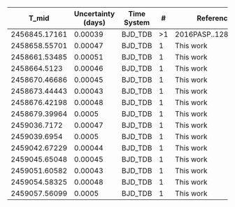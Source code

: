 |T_mid|Uncertainty (days)           |Time System|#                                            |Reference                           |
|-----|-----------------------------|-----------|---------------------------------------------|------------------------------------|
|2456845.17161|0.00039                      |BJD_TDB    |>1                                           |2016PASP..128f4401T                 |
|2458658.55701|0.00047                      |BJD_TDB    |1                                            |This work                           |
|2458661.53485|0.00051                      |BJD_TDB    |1                                            |This work                           |
|2458664.5123|0.00046                      |BJD_TDB    |1                                            |This work                           |
|2458670.46686|0.00045                      |BJD_TDB    |1                                            |This work                           |
|2458673.44443|0.00043                      |BJD_TDB    |1                                            |This work                           |
|2458676.42198|0.00048                      |BJD_TDB    |1                                            |This work                           |
|2458679.39964|0.0005                       |BJD_TDB    |1                                            |This work                           |
|2459036.7172|0.00047                      |BJD_TDB    |1                                            |This work                           |
|2459039.6954|0.0005                       |BJD_TDB    |1                                            |This work                           |
|2459042.67229|0.00044                      |BJD_TDB    |1                                            |This work                           |
|2459045.65048|0.00045                      |BJD_TDB    |1                                            |This work                           |
|2459051.60582|0.00043                      |BJD_TDB    |1                                            |This work                           |
|2459054.58325|0.00048                      |BJD_TDB    |1                                            |This work                           |
|2459057.56099|0.0005                       |BJD_TDB    |1                                            |This work                           |
